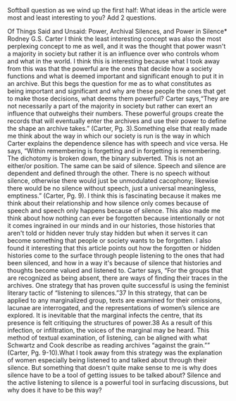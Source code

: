 Softball question as we wind up the first half: What ideas in the article were most and least interesting to you? Add 2 questions.

Of Things Said and Unsaid: Power, Archival Silences, and Power in Silence* Rodney G.S. Carter
	I think the least interesting concept was also the most perplexing concept to me as well, and it was the thought that power wasn't a majority in society but rather it is an influence over who controls whom and what in the world. I think this is interesting because what I took away from this was that the powerful are the ones that decide how a society functions and what is deemed important and significant enough to put it in an archive. But this begs the question for me as to what constitutes as being important and significant and why are these people the ones that get to make those decisions, what deems them powerful? Carter says,“They are not necessarily a part of the majority in society but rather can exert an influence that outweighs their numbers. These powerful groups create the records that will eventually enter the archives and use their power to define the shape an archive takes.” (Carter, Pg. 3).Something else that really made me think about the way in which our society is run is the way in which Carter explains the dependence silence has with speech and vice versa. He says, “Within remembering is forgetting and in forgetting is remembering. The dichotomy is broken down, the binary subverted. This is not an either/or position. The same can be said of silence. Speech and silence are dependent and defined through the other. There is no speech without silence, otherwise there would just be unmodulated cacophony; likewise there would be no silence without speech, just a universal meaningless, emptiness.” (Carter, Pg. 9). I think this is fascinating because it makes me think about their relationship and how silence only comes because of speech and speech only happens because of silence. This also made me think about how nothing can ever be forgotten because intentionally or not it comes ingrained in our minds and in our histories, those histories that aren't told or hidden never truly stay hidden but when it serves it can become something that people or society wants to be forgotten. I also found it interesting that this article points out how the forgotten or hidden histories come to the surface through people listening to the ones that had been silenced, and how in a way it's because of silence that histories and thoughts become valued and listened to. Carter says, “For the groups that are recognized as being absent, there are ways of finding their traces in the archives. One strategy that has proven quite successful is using the feminist literary tactic of “listening to silences.”37 In this strategy, that can be applied to any marginalized group, texts are examined for their omissions, lacunae are interrogated, and the representations of women’s silence are explored. It is inevitable that the marginal infects the centre, that its presence is felt critiquing the structures of power.38 As a result of this infection, or infiltration, the voices of the marginal may be heard. This method of textual examination, of listening, can be aligned with what Schwartz and Cook describe as reading archives “against the grain.”” (Carter, Pg. 9-10).What I took away from this strategy was the explanation of women especially being listened to and talked about through their silence. But something that doesn't quite make sense to me is why does silence have to be a tool of getting issues to be talked about? Silence and the active listening to silence is a powerful tool in surfacing discussions, but why does it have to be this way?
